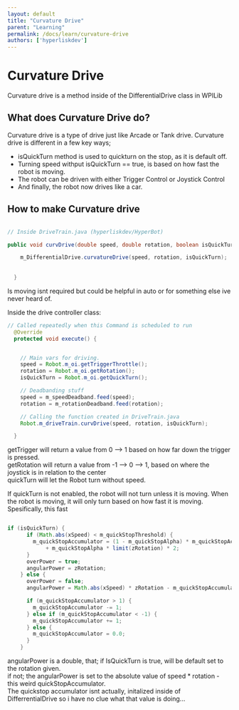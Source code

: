 ```yaml
---
layout: default
title: "Curvature Drive"
parent: "Learning"
permalink: /docs/learn/curvature-drive
authors: ['hyperliskdev']
---
```


# Curvature Drive

Curvature drive is a method inside of the DifferentialDrive class in WPILib 

## What does Curvature Drive do?

Curvature drive is a type of drive just like Arcade or Tank drive. Curvature drive is different in a few key ways;

- isQuickTurn method is used to quickturn on the stop, as it is default off.
- Turning speed withput isQuickTurn == true, is based on how fast the robot is moving.
- The robot can be driven with either Trigger Control or Joystick Control
- And finally, the robot now drives like a car.

## How to make Curvature drive

```java

// Inside DriveTrain.java (hyperliskdev/HyperBot)

public void curvDrive(double speed, double rotation, boolean isQuickTurn) {

    m_DifferentialDrive.curvatureDrive(speed, rotation, isQuickTurn);
    
    
  }
```

Is moving isnt required but could be helpful in auto or for something else ive never heard of.

Inside the drive controller class:

``` java
// Called repeatedly when this Command is scheduled to run
  @Override
  protected void execute() {


    // Main vars for driving.
    speed = Robot.m_oi.getTriggerThrottle();
    rotation = Robot.m_oi.getRotation();
    isQuickTurn = Robot.m_oi.getQuickTurn();

    // Deadbanding stuff
    speed = m_speedDeadband.feed(speed);
    rotation = m_rotationDeadband.feed(rotation);

    // Calling the function created in DriveTrain.java
    Robot.m_driveTrain.curvDrive(speed, rotation, isQuickTurn);

  }

```

getTrigger will return a value from 0 --> 1 based on how far down the trigger is pressed. <br>
getRotation will return a value from -1 --> 0 --> 1, based on where the joystick is in relation to the center <br>
quickTurn will let the Robot turn without speed. <br>

If quickTurn is not enabled, the robot will not turn unless it is moving.
When the robot is moving, it will only turn based on how fast it is moving.
Spesifically, this fast

``` java 

if (isQuickTurn) {
      if (Math.abs(xSpeed) < m_quickStopThreshold) {
        m_quickStopAccumulator = (1 - m_quickStopAlpha) * m_quickStopAccumulator
            + m_quickStopAlpha * limit(zRotation) * 2;
      }
      overPower = true;
      angularPower = zRotation;
    } else {
      overPower = false;
      angularPower = Math.abs(xSpeed) * zRotation - m_quickStopAccumulator;

      if (m_quickStopAccumulator > 1) {
        m_quickStopAccumulator -= 1;
      } else if (m_quickStopAccumulator < -1) {
        m_quickStopAccumulator += 1;
      } else {
        m_quickStopAccumulator = 0.0;
      }
    }

```
angularPower is a double, that; if IsQuickTurn is true, will be default set to the rotation given. <br>
if not; the angularPower is set to the absolute value of speed * rotation - this weird quickStopAccumulator. <br>
The quickstop accumulator isnt actually, initalized inside of DifferrentialDrive so i have no clue what that value is doing... <br>
